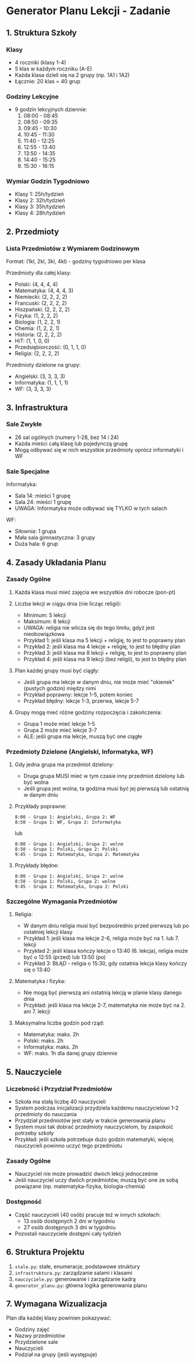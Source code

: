 # Generator Planu Lekcji - Zadanie

## 1. Struktura Szkoły

### Klasy
- 4 roczniki (klasy 1-4)
- 5 klas w każdym roczniku (A-E)
- Każda klasa dzieli się na 2 grupy (np. 1A1 i 1A2)
- Łącznie: 20 klas = 40 grup

### Godziny Lekcyjne
- 9 godzin lekcyjnych dziennie:
  1. 08:00 - 08:45
  2. 08:50 - 09:35
  3. 09:45 - 10:30
  4. 10:45 - 11:30
  5. 11:40 - 12:25
  6. 12:55 - 13:40
  7. 13:50 - 14:35
  8. 14:40 - 15:25
  9. 15:30 - 16:15

### Wymiar Godzin Tygodniowo
- Klasy 1: 25h/tydzień
- Klasy 2: 32h/tydzień
- Klasy 3: 35h/tydzień
- Klasy 4: 28h/tydzień

## 2. Przedmioty

### Lista Przedmiotów z Wymiarem Godzinowym
Format: (1kl, 2kl, 3kl, 4kl) - godziny tygodniowo per klasa

Przedmioty dla całej klasy:
- Polski: (4, 4, 4, 4)
- Matematyka: (4, 4, 4, 3)
- Niemiecki: (2, 2, 2, 2)
- Francuski: (2, 2, 2, 2)
- Hiszpański: (2, 2, 2, 2)
- Fizyka: (1, 2, 2, 2)
- Biologia: (1, 2, 2, 1)
- Chemia: (1, 2, 2, 1)
- Historia: (2, 2, 2, 2)
- HiT: (1, 1, 0, 0)
- Przedsiębiorczość: (0, 1, 1, 0)
- Religia: (2, 2, 2, 2)

Przedmioty dzielone na grupy:
- Angielski: (3, 3, 3, 3)
- Informatyka: (1, 1, 1, 1)
- WF: (3, 3, 3, 3)

## 3. Infrastruktura

### Sale Zwykłe
- 26 sal ogólnych (numery 1-28, bez 14 i 24)
- Każda mieści całą klasę lub pojedynczą grupę
- Mogą odbywać się w nich wszystkie przedmioty oprócz informatyki i WF

### Sale Specjalne
Informatyka:
- Sala 14: mieści 1 grupę
- Sala 24: mieści 1 grupę
- UWAGA: Informatyka może odbywać się TYLKO w tych salach

WF:
- Siłownia: 1 grupa
- Mała sala gimnastyczna: 3 grupy
- Duża hala: 6 grup

## 4. Zasady Układania Planu

### Zasady Ogólne
1. Każda klasa musi mieć zajęcia we wszystkie dni robocze (pon-pt)

2. Liczba lekcji w ciągu dnia (nie licząc religii):
   - Minimum: 5 lekcji
   - Maksimum: 8 lekcji
   - UWAGA: religia nie wlicza się do tego limitu, gdyż jest nieobowiązkowa
   - Przykład 1: jeśli klasa ma 5 lekcji + religię, to jest to poprawny plan
   - Przykład 2: jeśli klasa ma 4 lekcje + religię, to jest to błędny plan
   - Przykład 3: jeśli klasa ma 8 lekcji + religię, to jest to poprawny plan
   - Przykład 4: jeśli klasa ma 9 lekcji (bez religii), to jest to błędny plan

3. Plan każdej grupy musi być ciągły:
   - Jeśli grupa ma lekcje w danym dniu, nie może mieć "okienek" (pustych godzin) między nimi
   - Przykład poprawny: lekcje 1-5, potem koniec
   - Przykład błędny: lekcje 1-3, przerwa, lekcje 5-7

2. Grupy mogą mieć różne godziny rozpoczęcia i zakończenia:
   - Grupa 1 może mieć lekcje 1-5
   - Grupa 2 może mieć lekcje 3-7
   - ALE: jeśli grupa ma lekcje, muszą być one ciągłe

### Przedmioty Dzielone (Angielski, Informatyka, WF)
1. Gdy jedna grupa ma przedmiot dzielony:
   - Druga grupa MUSI mieć w tym czasie inny przedmiot dzielony lub być wolna
   - Jeśli grupa jest wolna, ta godzina musi być jej pierwszą lub ostatnią w danym dniu

2. Przykłady poprawne:
   ```
   8:00 - Grupa 1: Angielski, Grupa 2: WF
   8:50 - Grupa 1: WF, Grupa 2: Informatyka
   ```
   lub
   ```
   8:00 - Grupa 1: Angielski, Grupa 2: wolne
   8:50 - Grupa 1: Polski, Grupa 2: Polski
   9:45 - Grupa 1: Matematyka, Grupa 2: Matematyka
   ```

3. Przykłady błędne:
   ```
   8:00 - Grupa 1: Angielski, Grupa 2: wolne
   8:50 - Grupa 1: Polski, Grupa 2: wolne
   9:45 - Grupa 1: Matematyka, Grupa 2: Polski
   ```

### Szczególne Wymagania Przedmiotów

1. Religia:
   - W danym dniu religia musi być bezpośrednio przed pierwszą lub po ostatniej lekcji klasy
   - Przykład 1: jeśli klasa ma lekcje 2-6, religia może być na 1. lub 7. lekcji
   - Przykład 2: jeśli klasa kończy lekcje o 13:40 (6. lekcja), religia może być o 12:55 (przed) lub 13:50 (po)
   - Przykład 3: BŁĄD - religia o 15:30, gdy ostatnia lekcja klasy kończy się o 13:40

2. Matematyka i fizyka:
   - Nie mogą być pierwszą ani ostatnią lekcją w planie klasy danego dnia
   - Przykład: jeśli klasa ma lekcje 2-7, matematyka nie może być na 2. ani 7. lekcji

3. Maksymalna liczba godzin pod rząd:
   - Matematyka: maks. 2h
   - Polski: maks. 2h
   - Informatyka: maks. 2h
   - WF: maks. 1h dla danej grupy dziennie

## 5. Nauczyciele

### Liczebność i Przydział Przedmiotów
- Szkoła ma stałą liczbę 40 nauczycieli
- System podczas inicjalizacji przydziela każdemu nauczycielowi 1-2 przedmioty do nauczania
- Przydział przedmiotów jest stały w trakcie generowania planu
- System musi tak dobrać przedmioty nauczycielom, by zaspokoić potrzeby szkoły
- Przykład: jeśli szkoła potrzebuje dużo godzin matematyki, więcej nauczycieli powinno uczyć tego przedmiotu

### Zasady Ogólne
- Nauczyciel nie może prowadzić dwóch lekcji jednocześnie
- Jeśli nauczyciel uczy dwóch przedmiotów, muszą być one ze sobą powiązane (np. matematyka-fizyka, biologia-chemia)

### Dostępność
- Część nauczycieli (40 osób) pracuje też w innych szkołach:
  - 13 osób dostępnych 2 dni w tygodniu
  - 27 osób dostępnych 3 dni w tygodniu
- Pozostali nauczyciele dostępni cały tydzień

## 6. Struktura Projektu
1. `stale.py`: stałe, enumeracje, podstawowe struktury
2. `infrastruktura.py`: zarządzanie salami i klasami
3. `nauczyciele.py`: generowanie i zarządzanie kadrą
4. `generator_planu.py`: główna logika generowania planu

## 7. Wymagana Wizualizacja
Plan dla każdej klasy powinien pokazywać:
- Godziny zajęć
- Nazwy przedmiotów
- Przydzielone sale
- Nauczycieli
- Podział na grupy (jeśli występuje)